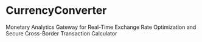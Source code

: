 # CurrencyConverter
Monetary Analytics Gateway for Real-Time Exchange Rate Optimization and Secure Cross-Border Transaction Calculator
